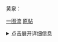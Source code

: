 黄泉：

[一图流](https://ooo.0x0.ooo/2024/04/03/OmbhGq.png)
[原帖](https://www.miyoushe.com/sr/article/50731532)
<details>
  <summary>点击展开详细信息</summary>
【死水深潜的先驱】x4  
【出云显世与高天神国】x2

   暴击衣服/攻击鞋/雷伤球/攻击绳
</details>

